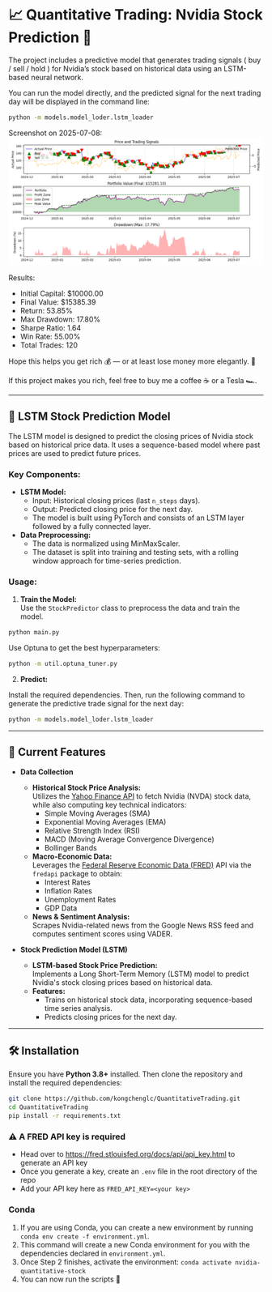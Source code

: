 # 📈 Quantitative Trading: Nvidia Stock Prediction 🚀

The project includes a predictive model that generates trading signals ( buy / sell / hold ) for Nvidia’s stock based on historical data using an LSTM-based neural network. 

You can run the model directly, and the predicted signal for the next trading day will be displayed in the command line:

```bash
python -m models.model_loder.lstm_loader
```

Screenshot on 2025-07-08:
![](./imgs/prediction.png)

Results:
- Initial Capital: $10000.00
- Final Value: $15385.39
- Return: 53.85%
- Max Drawdown: 17.80%
- Sharpe Ratio: 1.64
- Win Rate: 55.00%
- Total Trades: 120

Hope this helps you get rich 💰 — or at least lose money more elegantly. 💸 

If this project makes you rich, feel free to buy me a coffee ☕ or a Tesla 🏎️.

---

## 🧠 LSTM Stock Prediction Model

The LSTM model is designed to predict the closing prices of Nvidia stock based on historical price data. It uses a sequence-based model where past prices are used to predict future prices.

### Key Components:

- **LSTM Model:**
  - Input: Historical closing prices (last `n_steps` days).
  - Output: Predicted closing price for the next day.
  - The model is built using PyTorch and consists of an LSTM layer followed by a fully connected layer.
- **Data Preprocessing:**
  - The data is normalized using MinMaxScaler.
  - The dataset is split into training and testing sets, with a rolling window approach for time-series prediction.

### Usage:

1. **Train the Model:**  
Use the `StockPredictor` class to preprocess the data and train the model.

```bash
python main.py
```

Use Optuna to get the best hyperparameters:

```bash
python -m util.optuna_tuner.py
```

2. **Predict:**  

Install the required dependencies. Then, run the following command to generate the predictive trade signal for the next day:

```bash
python -m models.model_loder.lstm_loader
```

---

## 📌 Current Features

- **Data Collection**

  - **Historical Stock Price Analysis:**  
    Utilizes the [Yahoo Finance API](https://finance.yahoo.com/) to fetch Nvidia (NVDA) stock data, while also computing key technical indicators:
    - Simple Moving Averages (SMA)
    - Exponential Moving Averages (EMA)
    - Relative Strength Index (RSI)
    - MACD (Moving Average Convergence Divergence)
    - Bollinger Bands
  - **Macro-Economic Data:**  
    Leverages the [Federal Reserve Economic Data (FRED)](https://fred.stlouisfed.org/) API via the `fredapi` package to obtain:
    - Interest Rates
    - Inflation Rates
    - Unemployment Rates
    - GDP Data
  - **News & Sentiment Analysis:**  
    Scrapes Nvidia-related news from the Google News RSS feed and computes sentiment scores using VADER.

- **Stock Prediction Model (LSTM)**

  - **LSTM-based Stock Price Prediction:**  
    Implements a Long Short-Term Memory (LSTM) model to predict Nvidia's stock closing prices based on historical data.
  - **Features:**
    - Trains on historical stock data, incorporating sequence-based time series analysis.
    - Predicts closing prices for the next day.

---

## 🛠 Installation

Ensure you have **Python 3.8+** installed. Then clone the repository and install the required dependencies:

```bash
git clone https://github.com/kongchenglc/QuantitativeTrading.git
cd QuantitativeTrading
pip install -r requirements.txt
```

### ⚠️ A FRED API key is required

- Head over to https://fred.stlouisfed.org/docs/api/api_key.html to generate an API key
- Once you generate a key, create an `.env` file in the root directory of the repo
- Add your API key here as `FRED_API_KEY=<your key>`

### Conda

1. If you are using Conda, you can create a new environment by running `conda env create -f environment.yml`.
2. This command will create a new Conda environment for you with the dependencies declared in `environment.yml`.
3. Once Step 2 finishes, activate the environment: `conda activate nvidia-quantitative-stock`
4. You can now run the scripts 🎉
